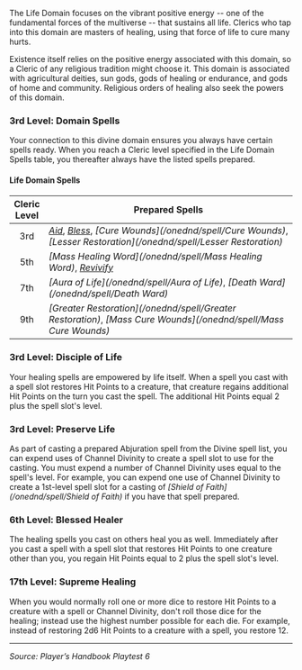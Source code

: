 The Life Domain focuses on the vibrant positive energy -- one of the fundamental forces of the multiverse -- that sustains all life. Clerics who tap into this domain are masters of healing, using that force of life to cure many hurts.

Existence itself relies on the positive energy associated with this domain, so a Cleric of any religious tradition might choose it. This domain is associated with agricultural deities, sun gods, gods of healing or endurance, and gods of home and community. Religious orders of healing also seek the powers of this domain.

### 3rd Level: Domain Spells

Your connection to this divine domain ensures you always have certain spells ready. When you reach a Cleric level specified in the Life Domain Spells table, you thereafter always have the listed spells prepared.

#### Life Domain Spells

| Cleric<br>Level | Prepared Spells                                                                                                                                                  |
|:---------------:|------------------------------------------------------------------------------------------------------------------------------------------------------------------|
|       3rd       | _[Aid](/onednd/spell/Aid)_, _[Bless](/onednd/spell/Bless)_, _[Cure Wounds](/onednd/spell/Cure Wounds)_, _[Lesser Restoration](/onednd/spell/Lesser Restoration)_ |
|       5th       | _[Mass Healing Word](/onednd/spell/Mass Healing Word)_, _[Revivify](/onednd/spell/Revivify)_                                                                     |
|       7th       | _[Aura of Life](/onednd/spell/Aura of Life)_, _[Death Ward](/onednd/spell/Death Ward)_                                                                           |
|       9th       | _[Greater Restoration](/onednd/spell/Greater Restoration)_, _[Mass Cure Wounds](/onednd/spell/Mass Cure Wounds)_                                                 | 

### 3rd Level: Disciple of Life

Your healing spells are empowered by life itself. When a spell you cast with a spell slot restores Hit Points to a creature, that creature regains additional Hit Points on the turn you cast the spell. The additional Hit Points equal 2 plus the spell slot's level.

### 3rd Level: Preserve Life

As part of casting a prepared Abjuration spell from the Divine spell list, you can expend uses of Channel Divinity to create a spell slot to use for the casting. You must expend a number of Channel Divinity uses equal to the spell's level. For example, you can expend one use of Channel Divinity to create a 1st-level spell slot for a casting of _[Shield of Faith](/onednd/spell/Shield of Faith)_ if you have that spell prepared.

### 6th Level: Blessed Healer

The healing spells you cast on others heal you as well. Immediately after you cast a spell with a spell slot that restores Hit Points to one creature other than you, you regain Hit Points equal to 2 plus the spell slot's level.

### 17th Level: Supreme Healing

When you would normally roll one or more dice to restore Hit Points to a creature with a spell or Channel Divinity, don't roll those dice for the healing; instead use the highest number possible for each die. For example, instead of restoring 2d6 Hit Points to a creature with a spell, you restore 12.

----

_Source: Player’s Handbook Playtest 6_